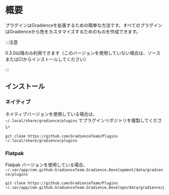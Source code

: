 # 概要

プラグインはGradienceを拡張するための簡単な方法です。すべてのプラグインはGradienceから色をカスタマイズするためのものを作成できます。

:::注意

0.3.0以降のみ利用できます（このバージョンを使用していない場合は、ソースまたはCIからインストールしてください）

:::


## インストール

### ネイティブ

ネイティブバージョンを使用している場合は、 `~/.local/share/gradience/plugins` でプラグインリポジトリを複製してください

```shell
git clone https://github.com/GradienceTeam/Plugins ~/.local/share/gradience/plugins
```


### Flatpak

Flatpak バージョンを使用している場合、 `~/.var/app/com.github.GradienceTeam.Gradience.Development/data/gradience/plugins`

```shell
git clone https://github.com/GradienceTeam/Plugins ~/.var/app/com.github.GradienceTeam.Gradience.Developn/data/gradience/plugins
```
